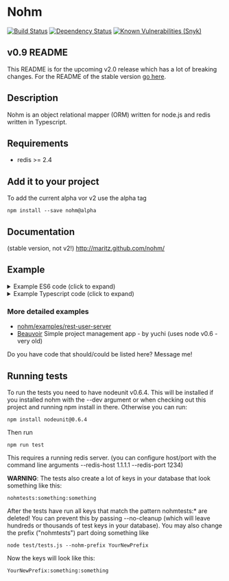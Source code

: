# Nohm

[![Build Status](https://travis-ci.org/maritz/nohm.svg?branch=master)](https://travis-ci.org/maritz/nohm)
[![Dependency Status](https://david-dm.org/maritz/nohm.svg)](https://david-dm.org/maritz/nohm)
[![Known Vulnerabilities (Snyk)](https://snyk.io/test/github/maritz/nohm/badge.svg)](https://snyk.io/test/github/maritz/nohm)

## v0.9 README

This README is for the upcoming v2.0 release which has a lot of breaking changes. For the README of the stable version [go here](https://github.com/maritz/nohm/tree/v0.9.8).

## Description

Nohm is an object relational mapper (ORM) written for node.js and redis written in Typescript.

## Requirements

* redis >= 2.4

## Add it to your project

To add the current alpha vor v2 use the alpha tag

    npm install --save nohm@alpha

## Documentation

(stable version, not v2!)
http://maritz.github.com/nohm/

## Example

<details>

<summary>Example ES6 code (click to expand)</summary>

~~~~ javascript
const NohmModule = require('nohm');
// or if you use babel you can import
// import { Nohm, NohmModel } from 'nohm';

// This is the parent object where you set redis connection, create your models and some other configuration stuff
const nohm = NohmModule.Nohm;

nohm.setPrefix('example'); // This prefixes all redis keys. By default the prefix is "nohm"

// This is a class that you can extend to create nohm models. Not needed when using nohm.model()
const Model = NohmModule.NohmModel;

const existingCountries = ['Narnia', 'Gondor', 'Tatooine']

// Using ES6 classes here, but you could also use the old nohm.model definition
class UserModel extends Model {
  getCountryFlag() {
    return `http://example.com/flag_${this.property('country')}.png`;
  }
}
// Define the required static properties
UserModel.modelName = 'User';
UserModel.definitions = {
  email: {
    type: 'string',
    unique: true,
    validations: [
      'email'
    ],
  },
  country: {
    type: 'string',
    defaultValue: 'Narnia',
    index: true,
    validations: [
      // the function name will be part of the validation error messages, so for this it would be "custom_checkCountryExists"
      async function checkCountryExists(value) {
        // needs to return a promise that resolves to a bool - async functions take care of the promise part
        return existingCountries.includes(value);
      },
      {
        name: 'length',
        options: { min: 3, },
      },
    ],
  },
  visits: {
    type: function incrVisitsBy(value, key, old) {
      // arguments are always string here since they come from redis
      // you are responsible for making sure they return in the type you want them to be.
      return parseInt(old, 10) + parseInt(value, 10);
    },
    defaultValue: 0,
    index: true,
  }
};

// register our model in nohm and returns the resulting Class, do not use the UserModel directly!
const UserModelClass = nohm.register(UserModel);

const redis = require('redis').createClient();
// wait for redis to connect, otherwise we might try to write to a non-existant redis server
redis.on('connect', async () => {

  nohm.setClient(redis);

  // factory returns a promise, resolving to a fresh instance (or a loaded one if id is provided, see below)
  const user = await nohm.factory('User');

  // set some properties
  user.property({
    email: 'mark13@example.com',
    country: 'Gondor',
    visits: 1
  });

  try {
    await user.save();
  } catch (err) {
    if (err instanceof NohmModule.ValidationError) {
      // validation failed
      for (const key in err.errors) {
        const failures = err.errors[key];
        console.log(`Validation of property '${key}' failed in these validators: '${failures.join(`', '`)}'.`);

        // in a real app you'd probably do something with the validation errors (like make an object for the client)
        // and then return or rethrow some other error
      }
    }
    // rethrow because we didn't recover from the error.
    throw err;
  }
  console.log(`Saved user with id ${user.id}`);

  const id = user.id;

  // somewhere else we could then load the user again
  const loadedUser = await UserModelClass.load(id); // this will throw an error if the user cannot be found

  // alternatively you can use nohm.factory('User', id)

  console.log(`User loaded. His properties are %j`, loadedUser.allProperties());
  const newVisits = loadedUser.property('visits', 20);
  console.log(`User vists set to ${newVisits}.`); // Spoiler: it's 21

  // or find users by country
  const gondorians = await UserModelClass.findAndLoad({
    country: 'Gondor',
  });
  console.log(`Here are all users from Gondor: %j`, gondorians.map((u) => u.property('email')));

  await loadedUser.remove();
  console.log(`User deleted from database.`);
});
~~~~

</details>

<details>

<summary>Example Typescript code (click to expand)</summary>

~~~~ typescript
import { Nohm, NohmModel, TTypedDefinitions } from 'nohm';

// We're gonna assume the basics are clear and the connection is set up etc. - look at the ES6 example otherwise.
// This example highlights some of the typing capabilities in nohm.


interface IUserProperties {
  email: string;
  visits: number;
}

class UserModel extends NohmModel<IUserProperties> {

  public static modelName = 'User';

  protected static definitions: TTypedDefinitions<IUserProperties> = {
    // because of the TTypedDefinitions we can only define properties keys here that match our interface keys
    // the structure of the definitions is also typed
    email: {
      type: 'string', // this is currently not checked. If you put a wrong type here, no compile error will appear.
      unique: true,
      validations: [
        'email',
      ],
    },
    visits: {
      defaultValue: 0,
      index: true,
      type: function incrVisitsBy(value, _key, old): number {
        return old + value; // Error: arguments are all strings, not assignable to number
      },
    },
  };

  public getVisitsAsString(): string {
    return this.property('visits'); // Error: visits is number and thus not asignable to string
  }

  public static async loadTyped(id: string): Promise<UserModel> {
    return userModelStatic.load<UserModel>(id);
  }
}

const userModelStatic = nohm.register(UserModel);


async function main() {

  // currently you still have to pass the generic if you want typing for class methods
  const user = await userModelStatic.load<UserModel>('some id');
  // you can use the above defined loadTyped method to work around that.

  const props = user.allProperties();
  props.email; // string
  props.id; // any
  props.visits; // number
  props.foo; // Error: Property foo does not exist
  user.getVisitsAsString(); // string
}

main();
~~~~

</details>

### More detailed examples

* [nohm/examples/rest-user-server](https://github.com/maritz/nohm/tree/master/examples/rest-user-server)
* [Beauvoir](https://github.com/yuchi/Beauvoir) Simple project management app - by yuchi (uses node v0.6 - very old)

Do you have code that should/could be listed here? Message me!

## Running tests

To run the tests you need to have nodeunit v0.6.4. This will be installed if you installed nohm with the --dev argument or when checking out this project and running npm install in there.
Otherwise you can run:

    npm install nodeunit@0.6.4

Then run

    npm run test

This requires a running redis server. (you can configure host/port with the command line arguments --redis-host 1.1.1.1 --redis-port 1234)

**WARNING**: The tests also create a lot of keys in your database that look something like this:

    nohmtests:something:something

After the tests have run all keys that match the pattern nohmtests:* are deleted!
You can prevent this by passing --no-cleanup (which will leave hundreds or thousands of test keys in your database).
You may also change the prefix ("nohmtests") part doing something like

    node test/tests.js --nohm-prefix YourNewPrefix

Now the keys will look like this:

    YourNewPrefix:something:something
